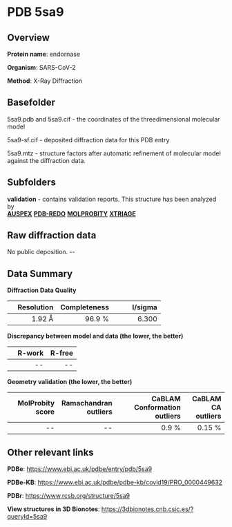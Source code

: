 # PDB 5sa9

## Overview

**Protein name**: endornase

**Organism**: SARS-CoV-2

**Method**: X-Ray Diffraction



## Basefolder

5sa9.pdb and 5sa9.cif - the coordinates of the threedimensional molecular model

5sa9-sf.cif - deposited diffraction data for this PDB entry

5sa9.mtz - structure factors after automatic refinement of molecular model against the diffraction data.

## Subfolders





**validation** - contains validation reports. This structure has been analyzed by <br>[**AUSPEX**](https://github.com/thorn-lab/coronavirus_structural_task_force/tree/master/pdb/endornase/SARS-CoV-2/5sa9/validation/auspex) [**PDB-REDO**](https://github.com/thorn-lab/coronavirus_structural_task_force/tree/master/pdb/endornase/SARS-CoV-2/5sa9/validation/pdb-redo) [**MOLPROBITY**](https://github.com/thorn-lab/coronavirus_structural_task_force/tree/master/pdb/endornase/SARS-CoV-2/5sa9/validation/molprobity) [**XTRIAGE**](https://github.com/thorn-lab/coronavirus_structural_task_force/blob/master/pdb/endornase/SARS-CoV-2/5sa9/validation/Xtriage_output.log)   



## Raw diffraction data

No public deposition. --<br> 

## Data Summary
**Diffraction Data Quality**

|   | Resolution | Completeness| I/sigma |
|---|-------------:|----------------:|--------------:|
|   |1.92 Å|96.9  %|<img width=50/>6.300|

**Discrepancy between model and data (the lower, the better)**

|   | **R-work**| **R-free**   
|---|-------------:|----------------:|           
||--|--|

**Geometry validation (the lower, the better)**

|   |**MolProbity<br>score**| **Ramachandran<br>outliers** | **CaBLAM<br>Conformation outliers** | **CaBLAM<br>CA outliers** |
|---|-------------:|----------------:|----------------:|----------------:|
||--|--|0.9 %|0.15 %|

 

 



## Other relevant links 
**PDBe**:  https://www.ebi.ac.uk/pdbe/entry/pdb/5sa9

**PDBe-KB**: https://www.ebi.ac.uk/pdbe/pdbe-kb/covid19/PRO_0000449632 
 
**PDBr**: https://www.rcsb.org/structure/5sa9 

**View structures in 3D Bionotes**: https://3dbionotes.cnb.csic.es/?queryId=5sa9

